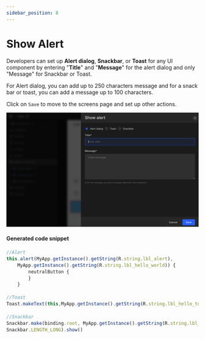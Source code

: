```yaml
---
sidebar_position: 8
---
```


# Show Alert

Developers can set up **Alert dialog**, **Snackbar**, or **Toast** for any UI component by entering "**Title**" and "**Message**" for the alert dialog and only "Message" for Snackbar or Toast.

For Alert dialog, you can add up to 250 characters message and for a snack bar or toast, you can add a message up to 100 characters.

Click on `Save` to move to the screens page and set up other actions.

![Example banner](./images/show-alert.png)

#### Generated code snippet

```js title="dialog.kt"
//Alert
this.alert(MyApp.getInstance().getString(R.string.lbl_alert),
    MyApp.getInstance().getString(R.string.lbl_hello_world)) {
        neutralButton {
        }
    }

//Toast
Toast.makeText(this,MyApp.getInstance().getString(R.string.lbl_hello_toast),Toast.LENGTH_LONG).show()

//Snackbar
Snackbar.make(binding.root, MyApp.getInstance().getString(R.string.lbl_hello_snack_bar),
Snackbar.LENGTH_LONG).show()
```